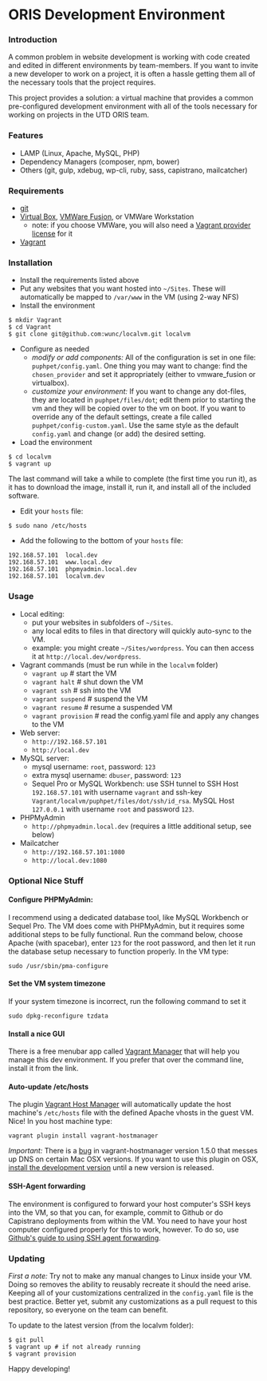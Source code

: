 # ORIS Development Environment

### Introduction

A common problem in website development is working with code created and edited in different environments by team-members. If you want to invite a new developer to work on a project, it is often a hassle getting them all of the necessary tools that the project requires.

This project provides a solution: a virtual machine that provides a common pre-configured development environment with all of the tools necessary for working on projects in the UTD ORIS team.

### Features

- LAMP (Linux, Apache, MySQL, PHP)
- Dependency Managers (composer, npm, bower)
- Others (git, gulp, xdebug, wp-cli, ruby, sass, capistrano, mailcatcher)

### Requirements

- [git](http://git-scm.com/)
- [Virtual Box](https://www.virtualbox.org/), [VMWare Fusion](http://www.vmware.com/products/fusion), or VMWare Workstation
	- note: if you choose VMWare, you will also need a [Vagrant provider license](https://www.vagrantup.com/vmware) for it
- [Vagrant](https://www.vagrantup.com/)

### Installation

- Install the requirements listed above
- Put any websites that you want hosted into `~/Sites`. These will automatically be mapped to `/var/www` in the VM (using 2-way NFS)
- Install the environment

```
$ mkdir Vagrant
$ cd Vagrant
$ git clone git@github.com:wunc/localvm.git localvm
```

- Configure as needed
	- *modify or add components:* All of the configuration is set in one file: `puphpet/config.yaml`. One thing you may want to change: find the `chosen_provider` and set it appropriately (either to vmware_fusion or virtualbox).
	- *customize your environment:* If you want to change any dot-files, they are located in `puphpet/files/dot`; edit them prior to starting the vm and they will be copied over to the vm on boot. If you want to override any of the default settings, create a file called `puphpet/config-custom.yaml`. Use the same style as the default `config.yaml` and change (or add) the desired setting.
- Load the environment

```
$ cd localvm
$ vagrant up
```

The last command will take a while to complete (the first time you run it), as it has to download the image, install it, run it, and install all of the included software.

- Edit your `hosts` file:

```
$ sudo nano /etc/hosts
```

- Add the following to the bottom of your `hosts` file:

```
192.168.57.101	local.dev
192.168.57.101  www.local.dev
192.168.57.101  phpmyadmin.local.dev
192.168.57.101  localvm.dev
```

### Usage

- Local editing:
	- put your websites in subfolders of `~/Sites`.
	- any local edits to files in that directory will quickly auto-sync to the VM.
	- example: you might create `~/Sites/wordpress`. You can then access it at `http://local.dev/wordpress`.
- Vagrant commands (must be run while in the `localvm` folder)
	- `vagrant up` # start the VM
	- `vagrant halt` # shut down the VM
	- `vagrant ssh` # ssh into the VM
	- `vagrant suspend` # suspend the VM
	- `vagrant resume` # resume a suspended VM
	- `vagrant provision` # read the config.yaml file and apply any changes to the VM
- Web server:
	- `http://192.168.57.101`
	- `http://local.dev`
- MySQL server:
	- mysql username: `root`, password: `123`
	- extra mysql username: `dbuser`, password: `123`
	- Sequel Pro or MySQL Workbench: use SSH tunnel to SSH Host `192.168.57.101` with username `vagrant` and ssh-key `Vagrant/localvm/puphpet/files/dot/ssh/id_rsa`. MySQL Host `127.0.0.1` with username `root` and password `123`. 
- PHPMyAdmin
	- `http://phpmyadmin.local.dev` (requires a little additional setup, see below)
- Mailcatcher
	- `http://192.168.57.101:1080`
	- `http://local.dev:1080`

### Optional Nice Stuff

#### Configure PHPMyAdmin:

I recommend using a dedicated database tool, like MySQL Workbench or Sequel Pro. The VM does come with PHPMyAdmin, but it requires some additional steps to be fully functional. Run the command below, choose Apache (with spacebar), enter `123` for the root password, and then let it run the database setup necessary to function properly. In the VM type:

```
sudo /usr/sbin/pma-configure
```

#### Set the VM system timezone

If your system timezone is incorrect, run the following command to set it

```
sudo dpkg-reconfigure tzdata
```

#### Install a nice GUI

There is a free menubar app called [Vagrant Manager](http://vagrantmanager.com/) that will help you manage this dev environment. If you prefer that over the command line, install it from the link.

#### Auto-update /etc/hosts

The plugin [Vagrant Host Manager](https://github.com/smdahlen/vagrant-hostmanager) will automatically update the host machine's `/etc/hosts` file with the defined Apache vhosts in the guest VM. Nice! In you host machine type:

```
vagrant plugin install vagrant-hostmanager
```

*Important:* There is a [bug](https://github.com/smdahlen/vagrant-hostmanager/issues/80) in vagrant-hostmanager version 1.5.0 that messes up DNS on certain Mac OSX versions. If you want to use this plugin on OSX, [install the development version](https://github.com/smdahlen/vagrant-hostmanager#installing-development-version) until a new version is released.

#### SSH-Agent forwarding

The environment is configured to forward your host computer's SSH keys into the VM, so that you can, for example, commit to Github or do Capistrano deployments from within the VM. You need to have your host computer configured properly for this to work, however.  To do so, use [Github's guide to using SSH agent forwarding](https://developer.github.com/guides/using-ssh-agent-forwarding/).

### Updating

*First a note:* Try not to make any manual changes to Linux inside your VM. Doing so removes the ability to reusably recreate it should the need arise. Keeping all of your customizations centralized in the `config.yaml` file is the best practice. Better yet, submit any customizations as a pull request to this repository, so everyone on the team can benefit.

To update to the latest version (from the localvm folder):

```
$ git pull
$ vagrant up # if not already running
$ vagrant provision
```

Happy developing!

